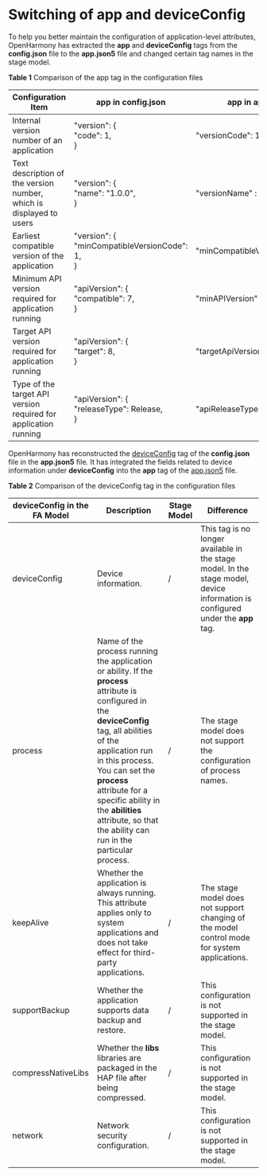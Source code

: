 # Switching of app and deviceConfig


To help you better maintain the configuration of application-level attributes, OpenHarmony has extracted the **app** and **deviceConfig** tags from the **config.json** file to the **app.json5** file and changed certain tag names in the stage model.

**Table 1** Comparison of the app tag in the configuration files

| Configuration Item| app in config.json| app in app.json5|
| -------- | -------- | -------- |
| Internal version number of an application| "version": {<br>    "code": 1,<br>} | "versionCode":&nbsp;1&nbsp;, |
| Text description of the version number, which is displayed to users| "version": {<br>    "name": "1.0.0",<br>} | "versionName"&nbsp;:&nbsp;"1.0.0"&nbsp;, |
| Earliest compatible version of the application| "version": {<br>    "minCompatibleVersionCode":  1,<br>} | "minCompatibleVersionCode"&nbsp;:&nbsp;1&nbsp;, |
| Minimum API version required for application running| "apiVersion": {<br>    "compatible":  7,<br>}            | "minAPIVersion"&nbsp;:&nbsp;7&nbsp;, |
| Target API version required for application running| "apiVersion": {<br>    "target":  8,<br>} | "targetApiVersion"&nbsp;:&nbsp;8&nbsp;, |
| Type of the target API version required for application running| "apiVersion": {<br>    "releaseType":  Release,<br>} | "apiReleaseType":&nbsp;"Release"&nbsp;, |


OpenHarmony has reconstructed the [deviceConfig](../quick-start/deviceconfig-structure.md) tag of the **config.json** file in the **app.json5** file. It has integrated the fields related to device information under **deviceConfig** into the **app** tag of the [app.json5](../quick-start/app-configuration-file.md) file.

**Table 2** Comparison of the deviceConfig tag in the configuration files

| deviceConfig in the FA Model| Description| Stage Model| Difference|
| -------- | -------- | -------- | -------- |
| deviceConfig| Device information.| / | This tag is no longer available in the stage model. In the stage model, device information is configured under the **app** tag.|
| process | Name of the process running the application or ability. If the **process** attribute is configured in the **deviceConfig** tag, all abilities of the application run in this process. You can set the **process** attribute for a specific ability in the **abilities** attribute, so that the ability can run in the particular process.| / | The stage model does not support the configuration of process names.|
| keepAlive | Whether the application is always running. This attribute applies only to system applications and does not take effect for third-party applications.| / | The stage model does not support changing of the model control mode for system applications.|
| supportBackup | Whether the application supports data backup and restore.| / | This configuration is not supported in the stage model.|
| compressNativeLibs | Whether the **libs** libraries are packaged in the HAP file after being compressed.| / | This configuration is not supported in the stage model.|
| network | Network security configuration.| / | This configuration is not supported in the stage model.|

 <!--no_check--> 